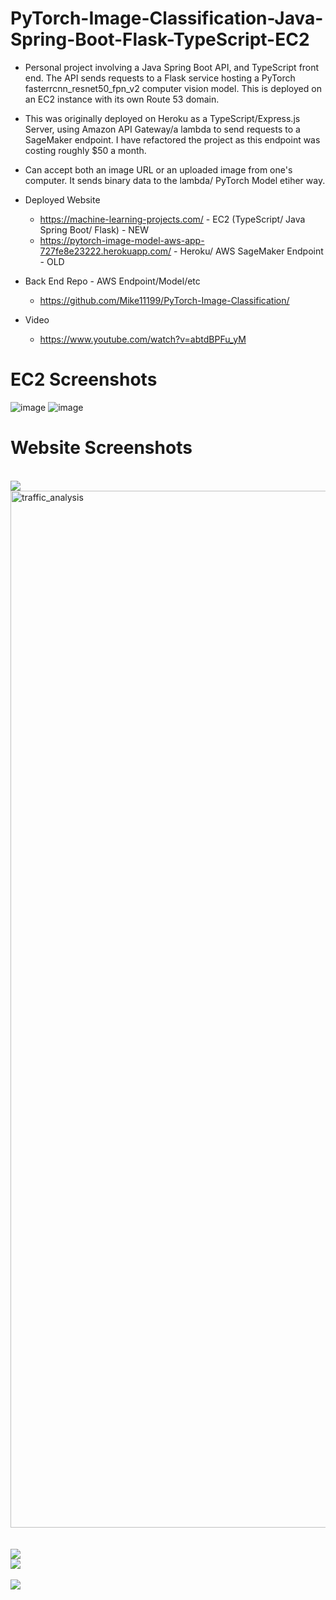 # PyTorch-Image-Classification-Java-Spring-Boot-Flask-TypeScript-EC2

- Personal project involving a Java Spring Boot API, and TypeScript front end.  The API sends requests to a Flask service hosting a PyTorch fasterrcnn_resnet50_fpn_v2 computer vision model.  This is deployed on an EC2 instance with its own Route 53 domain.
- This was originally deployed on Heroku as a TypeScript/Express.js Server, using Amazon API Gateway/a lambda to send requests to a SageMaker endpoint.  I have refactored the project as this endpoint was costing roughly $50 a month.
- Can accept both an image URL or an uploaded image from one's computer.  It sends binary data to the lambda/ PyTorch Model etiher way.

- Deployed Website
  - https://machine-learning-projects.com/  - EC2 (TypeScript/ Java Spring Boot/ Flask) - NEW
  - https://pytorch-image-model-aws-app-727fe8e23222.herokuapp.com/ - Heroku/ AWS SageMaker Endpoint - OLD

- Back End Repo - AWS Endpoint/Model/etc
  - https://github.com/Mike11199/PyTorch-Image-Classification/

- Video
  - https://www.youtube.com/watch?v=abtdBPFu_yM


# EC2 Screenshots
![image](https://github.com/user-attachments/assets/a4b823e0-6bf8-4e37-b228-bfc1980449aa)
![image](https://github.com/user-attachments/assets/829c1688-adbc-4587-b18a-dc9c7c073d44)

# Website Screenshots

<br />

<img src="https://res.cloudinary.com/dwgvi9vwb/image/upload/v1703822238/cats_and_dogs_lnwfi9.png">

<br />

<img width="1659" alt="traffic_analysis" src="https://github.com/Mike11199/PyTorch-Image-Classification-TypeScript/assets/91037796/d57d26fa-45d3-4731-ae33-60b32b585d50">

<br />
<br />
<br />

<img src="https://res.cloudinary.com/dwgvi9vwb/image/upload/v1703823645/nat_geo_collage_analysis_tpnipt.png">

<br />

<img src="https://res.cloudinary.com/dwgvi9vwb/image/upload/v1703831262/winter_traffic_analysis_caxrhm.png">

<br />

<br />

<img src="https://res.cloudinary.com/dwgvi9vwb/image/upload/v1703828564/labrador_new_ogez0w.png">

<br />

